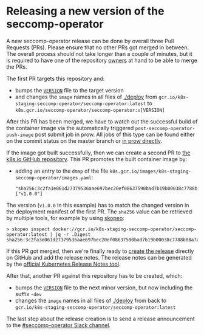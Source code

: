# Releasing a new version of the seccomp-operator

A new seccomp-operator release can be done by overall three Pull Requests (PRs).
Please ensure that no other PRs got merged in between. The overall process
should not take longer than a couple of minutes, but it is required to have one
of the repository [owners](./OWNERS) at hand to be able to merge the PRs.

The first PR targets this repository and:

- bumps the [`VERSION`](VERSION) file to the target version
- and changes the `image` names in all files of [./deploy](deploy) from
  `gcr.io/k8s-staging-seccomp-operator/seccomp-operator:latest` to
  `k8s.gcr.io/seccomp-operator/seccomp-operator:v[VERSION]`

After this PR has been merged, we have to watch out the successful build of the
container image via the automatically triggered
`post-seccomp-operator-push-image` post submit job in prow. All jobs of this
type can be found either on the commit status on the master branch or [in prow
directly](https://prow.k8s.io/?job=post-seccomp-operator-push-image).

If the image got built successfully, then we can create a second PR to [the
k8s.io GitHub repository](https://github.com/kubernetes/k8s.io). This PR
promotes the built container image by:

- adding an entry to the `dmap` of the file
  `k8s.gcr.io/images/k8s-staging-seccomp-operator/images.yaml`:
  ```
  "sha256:3c2fa3e061d27379536aae697bec20ef08637590bad7b19b00038c7788b08a7a": ["v1.0.0"]
  ```

The version (`v1.0.0` in this example) has to match the changed version in the
deployment manifest of the first PR. The `sha256` value can be retrieved by
multiple tools, for example by using [skopeo](https://github.com/containers/skopeo):

```
> skopeo inspect docker://gcr.io/k8s-staging-seccomp-operator/seccomp-operator:latest | jq -r .Digest
sha256:3c2fa3e061d27379536aae697bec20ef08637590bad7b19b00038c7788b08a7a
```

If this PR got merged, then we're finally ready to [create the
release](https://github.com/kubernetes-sigs/seccomp-operator/releases/new)
directly on GitHub and add the release notes. The release notes can be generated
by the [official Kubernetes Release Notes
tool](https://github.com/kubernetes/release/tree/master/cmd/release-notes).

After that, another PR against this repository has to be created, which:

- bumps the [`VERSION`](VERSION) file to the next minor version, but now including the
  suffix `-dev`
- changes the `image` names in all files of [./deploy](deploy) from back to
  `gcr.io/k8s-staging-seccomp-operator/seccomp-operator:latest`

The last step about the release creation is to send a release announcement to
the [#seccomp-operator Slack channel](https://kubernetes.slack.com/messages/seccomp-operator).
